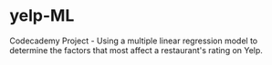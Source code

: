 # yelp-ML
Codecademy Project - Using a multiple linear regression model to determine the factors that most affect a restaurant's rating on Yelp.
